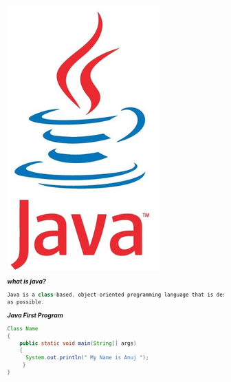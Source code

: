 <img align = "center" src="https://github.com/Anujbhai-1997/Java/blob/main/README/update..jpg" />















***what is java?***
```java
Java is a class-based, object-oriented programming language that is designed to have as few implementation dependencies 
as possible.
```


***Java First Program***
```java
Class Name
{
    public static void main(String[] args)
    {
      System.out.println(" My Name is Anuj ");
     }
}
```

     
    



